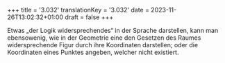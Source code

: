 +++
title = '3.032'
translationKey = '3.032'
date = 2023-11-26T13:02:32+01:00
draft = false
+++

Etwas „der Logik widersprechendes“ in der Sprache darstellen, kann man ebensowenig, wie in der Geometrie eine den Gesetzen des Raumes widersprechende Figur durch ihre Koordinaten darstellen; oder die Koordinaten eines Punktes angeben, welcher nicht existiert.
